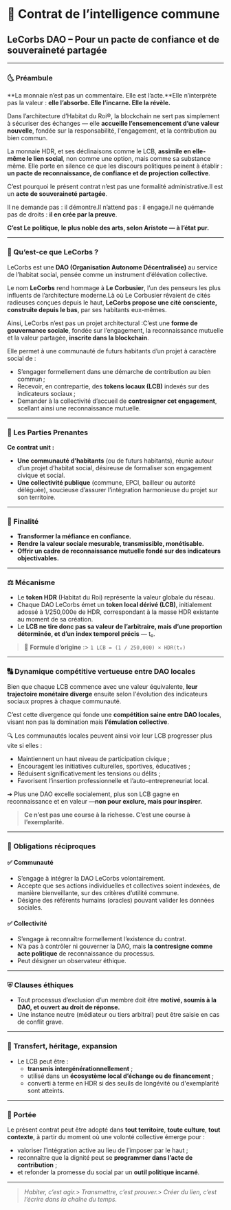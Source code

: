 # 🤝 Contrat de l’intelligence commune

## LeCorbs DAO – Pour un pacte de confiance et de souveraineté partagée

---

### 🌜 Préambule

**La monnaie n’est pas un commentaire. Elle est l’acte.**Elle n’interprète pas la valeur : **elle l’absorbe. Elle l’incarne. Elle la révèle.**

Dans l’architecture d’Habitat du Roi®, la blockchain ne sert pas simplement à sécuriser des échanges — elle **accueille l’ensemencement d’une valeur nouvelle**, fondée sur la responsabilité, l'engagement, et la contribution au bien commun.

La monnaie HDR, et ses déclinaisons comme le LCB, **assimile en elle-même le lien social**, non comme une option, mais comme sa substance même. Elle porte en silence ce que les discours politiques peinent à établir : **un pacte de reconnaissance, de confiance et de projection collective**.

C’est pourquoi le présent contrat n’est pas une formalité administrative.Il est un **acte de souveraineté partagée**.

Il ne demande pas : il démontre.Il n’attend pas : il engage.Il ne quémande pas de droits : **il en crée par la preuve**.

**C’est Le politique, le plus noble des arts, selon Aristote — à l’état pur.**

---

### 🧠 Qu’est-ce que LeCorbs ?

LeCorbs est une **DAO (Organisation Autonome Décentralisée)** au service de l’habitat social, pensée comme un instrument d’élévation collective.

Le nom **LeCorbs** rend hommage à **Le Corbusier**, l’un des penseurs les plus influents de l’architecture moderne.Là où Le Corbusier rêvaient de cités radieuses conçues depuis le haut, **LeCorbs propose une cité consciente, construite depuis le bas**, par ses habitants eux-mêmes.

Ainsi, LeCorbs n’est pas un projet architectural :C’est une **forme de gouvernance sociale**, fondée sur l’engagement, la reconnaissance mutuelle et la valeur partagée, **inscrite dans la blockchain**.

Elle permet à une communauté de futurs habitants d’un projet à caractère social de :

- S’engager formellement dans une démarche de contribution au bien commun ;
- Recevoir, en contrepartie, des **tokens locaux (LCB)** indexés sur des indicateurs sociaux ;
- Demander à la collectivité d’accueil de **contresigner cet engagement**, scellant ainsi une reconnaissance mutuelle.

---

### 📁 Les Parties Prenantes

**Ce contrat unit :**

- **Une communauté d’habitants** (ou de futurs habitants), réunie autour d’un projet d’habitat social, désireuse de formaliser son engagement civique et social.
- **Une collectivité publique** (commune, EPCI, bailleur ou autorité déléguée), soucieuse d’assurer l’intégration harmonieuse du projet sur son territoire.

---

### 🌟 Finalité

- **Transformer la méfiance en confiance.**
- **Rendre la valeur sociale mesurable, transmissible, monétisable.**
- **Offrir un cadre de reconnaissance mutuelle fondé sur des indicateurs objectivables.**

---

### ⚖️ Mécanisme

- Le **token HDR** (Habitat du Roi) représente la valeur globale du réseau.
- Chaque DAO LeCorbs émet un **token local dérivé (LCB)**, initialement adossé à 1/250,000e de HDR, correspondant à la masse HDR existante au moment de sa création.
- Le **LCB ne tire donc pas sa valeur de l’arbitraire, mais d’une proportion déterminée, et d’un index temporel précis** — t₀.

> 🧲️ **Formule d’origine** :> `1 LCB = (1 / 250,000) × HDR(t₀)`

---

### 🔠 Dynamique compétitive vertueuse entre DAO locales

Bien que chaque LCB commence avec une valeur équivalente, **leur trajectoire monétaire diverge** ensuite selon l'évolution des indicateurs sociaux propres à chaque communauté.

C’est cette divergence qui fonde une **compétition saine entre DAO locales**, visant non pas la domination mais **l’émulation collective**.

🔍 Les communautés locales peuvent ainsi voir leur LCB progresser plus vite si elles :

- Maintiennent un haut niveau de participation civique ;
- Encouragent les initiatives culturelles, sportives, éducatives ;
- Réduisent significativement les tensions ou délits ;
- Favorisent l’insertion professionnelle et l’auto-entrepreneuriat local.

➔ Plus une DAO excelle socialement, plus son LCB gagne en reconnaissance et en valeur —**non pour exclure, mais pour inspirer.**

> **Ce n’est pas une course à la richesse. C’est une course à l’exemplarité.**

---

### 🤝 Obligations réciproques

#### ✅ Communauté

- S’engage à intégrer la DAO LeCorbs volontairement.
- Accepte que ses actions individuelles et collectives soient indexées, de manière bienveillante, sur des critères d’utilité commune.
- Désigne des référents humains (oracles) pouvant valider les données sociales.

#### ✅ Collectivité

- S’engage à reconnaître formellement l’existence du contrat.
- N’a pas à contrôler ni gouverner la DAO, mais **la contresigne comme acte politique** de reconnaissance du processus.
- Peut désigner un observateur éthique.

---

### ⛨️ Clauses éthiques

- Tout processus d’exclusion d’un membre doit être **motivé, soumis à la DAO, et ouvert au droit de réponse.**
- Une instance neutre (médiateur ou tiers arbitral) peut être saisie en cas de conflit grave.

---

### 🌱 Transfert, héritage, expansion

- Le LCB peut être :
  - **transmis intergénérationnellement** ;
  - utilisé dans un **écosystème local d’échange ou de financement** ;
  - converti à terme en HDR si des seuils de longévité ou d'exemplarité sont atteints.

---

### 🏩 Portée

Le présent contrat peut être adopté dans **tout territoire**, **toute culture**, **tout contexte**, à partir du moment où une volonté collective émerge pour :

- valoriser l’intégration active au lieu de l’imposer par le haut ;
- reconnaître que la dignité peut se **programmer dans l’acte de contribution** ;
- et refonder la promesse du social par un **outil politique incarné**.

---

> *Habiter, c’est agir.*> *Transmettre, c’est prouver.*> *Créer du lien, c’est l’écrire dans la chaîne du temps.*
